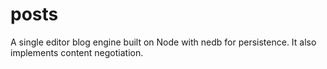 posts
=====

A single editor blog engine built on Node with nedb for persistence. It also implements content negotiation.
